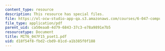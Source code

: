 ```yaml
---
content_type: resource
description: This resource has special files.
file: https://ol-ocw-studio-app-qa.s3.amazonaws.com/courses/6-047-computational-biology-fall-2015/d18f54f8fbd2cbd981cda1b385f0f188_MIT6_047F15_pset1.pdf
file_type: application/pdf
parent_uid: ca50eaa8-4d79-6843-37c3-e78a9891e7b5
resourcetype: Document
title: MIT6_047F15_pset1.pdf
uid: d18f54f8-fbd2-cbd9-81cd-a1b385f0f188
---
```

